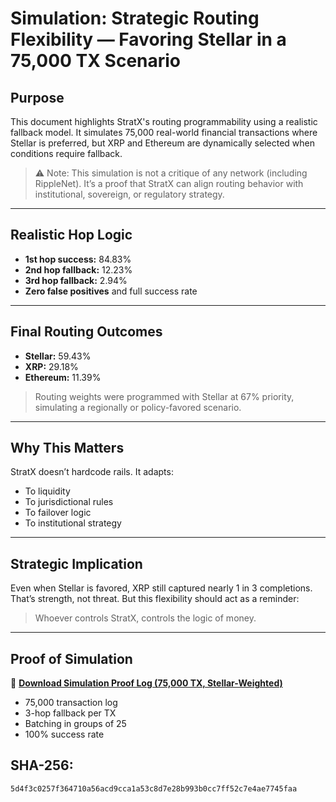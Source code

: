 # Simulation: Strategic Routing Flexibility — Favoring Stellar in a 75,000 TX Scenario

## Purpose

This document highlights StratX's routing programmability using a realistic fallback model. It simulates 75,000 real-world financial transactions where Stellar is preferred, but XRP and Ethereum are dynamically selected when conditions require fallback.

> ⚠️ Note: This simulation is not a critique of any network (including RippleNet). It’s a proof that StratX can align routing behavior with institutional, sovereign, or regulatory strategy.

---

## Realistic Hop Logic

- **1st hop success:** 84.83%
- **2nd hop fallback:** 12.23%
- **3rd hop fallback:** 2.94%
- **Zero false positives** and full success rate

---

## Final Routing Outcomes

- **Stellar:** 59.43%
- **XRP:** 29.18%
- **Ethereum:** 11.39%

> Routing weights were programmed with Stellar at 67% priority, simulating a regionally or policy-favored scenario.

---

## Why This Matters

StratX doesn’t hardcode rails. It adapts:
- To liquidity
- To jurisdictional rules
- To failover logic
- To institutional strategy

---

## Strategic Implication

Even when Stellar is favored, XRP still captured nearly 1 in 3 completions. That’s strength, not threat. But this flexibility should act as a reminder:

> Whoever controls StratX, controls the logic of money.

---

## Proof of Simulation

📁 **[Download Simulation Proof Log (75,000 TX, Stellar-Weighted)](./proof/logs_batch_global_stellar_weighted_summary_verified.txt)**

- 75,000 transaction log
- 3-hop fallback per TX
- Batching in groups of 25
- 100% success rate

## SHA-256:  
  `5d4f3c0257f364710a56acd9cca1a53c8d7e28b993b0cc7ff52c7e4ae7745faa`
